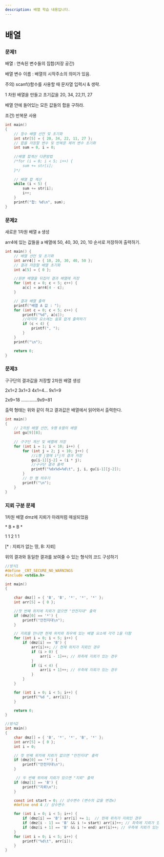 ```yaml
---
description: 배열 학습 내용입니다.
---
```


# 배열

### 문제1

배열 : 연속된 변수들의 집합(저장 공간)&#x20;

&#x20;배열 변수 이름 : 배열의 시작주소의 의미가 있음.

주의) scanf()함수를 사용할 때 문자열 입력시 & 생략.

&#x20;1 차원 배열을 만들고 초기값을 20, 34, 22,11, 27

배열 안에 들어있는 모든 값들의 합을 구하라.

&#x20;조건) 반복문 사용

```c
int main()
{
	// 정수 배열 선언 및 초기화
	int str[5] = { 20, 34, 22, 11, 27 };
	// 합을 저장할 변수 및 반복문 제어 변수 초기화
	int sum = 0, i = 0;
	
	//배열 합계산 다른방법
	/*for (i = 0; i < 5; i++) {
		sum += str[i];
	}*/
	
	// 배열 합 계산
	while (i < 5) {
		sum += str[i];
		i++;
	}
	printf("합: %d\n", sum);
}
```

### 문제2

새로운 1차원 배열 a 생성&#x20;

&#x20;arr4에 있는 값들을 a 배열에 50, 40, 30, 20, 10 순서로 저장하여 출력하기.

```c
int main() {
    // 배열 선언 및 초기화
    int arr4[] = { 10, 20, 30, 40, 50 };
    // 결과 저장할 배열 초기화
    int a[5] = { 0 };

    //원본 배열을 뒤집어 결과 배열에 저장
    for (int c = 0; c < 5; c++) {
        a[c] = arr4[4 - c];
    }

    // 결과 배열 출력
    printf("배열 A 값 : ");
    for (int c = 0; c < 5; c++) {
        printf("%d", a[c]);
        //마지막 요소에는 쉼표 없게 출력하기
        if (c < 4) {
            printf(", ");
        }
    }
    printf("\n");

    return 0;
}
```

### 문제3

구구단의 결과값을 저장할 2차원 배열 생성&#x20;

2x1=2 3x1=3 4x1=4... 9x1=9&#x20;

&#x20;2x9=18 .............9x9=81&#x20;

출력 형태는 위와 같이 하고 결과값은 배열에서 읽어와서 출력한다.

```c
int main()
{
	// 2차원 배열 선언, 9행 8열의 배열
	int gu[9][8];
	
	// 구구단 계산 및 배열에 저장
	for (int i = 1; i < 10; i++) {
		for (int j = 2; j < 10; j++) {
			//i행 j열에 i*j의 결과 저장
			gu[i-1][j-2] = (i * j);
			//구구단 결과 출력
			printf("%dx%d=%d\t", j, i, gu[i-1][j-2]);
		}
		// 한 행 띄우기
		printf("\n");
	}
}
```

### 지뢰 구분 문제

1차원 배열 dmz에 지뢰가 아래처럼 매설되었음

&#x20;\* B \* B \*&#x20;

&#x20;1 1 2 1 1&#x20;

\[\* : 지뢰가 없는 땅, B: 지뢰]

위의 결과와 동일한 결과를 보여줄 수 있는 형식의 코드 구성하기

```c
//방식1
#define _CRT_SECURE_NO_WARNINGS 
#include <stdio.h>

int main()
{
    
    char dmz[] = { 'B', 'B', '*', '*', '*' };
    int arr[5] = { 0 };

    //첫 번째 위치에 지뢰가 없으면 "안전지대" 출력	
    if (dmz[0] == '*') {
        printf("안전지대\n");
    }

    // 지뢰를 만나면 현재 위치와 좌우에 있는 배열 요소에 각각 1을 더함
    for (int i = 0; i < 5; i++) {
        if (dmz[i] == 'B') {
            arr[i]++; // 현재 위치가 지뢰인 경우
            if (i > 0) {
                arr[i - 1]++; // 좌측에 지뢰가 있는 경우
            }
            if (i < 4) {
                arr[i + 1]++; // 우측에 지뢰가 있는 경우
            }
        }
    }

    for (int i = 0; i < 5; i++) {
        printf("%d ", arr[i]);
    }

    return 0;
}

//방식2
int main()
{	
	char dmz[] = { 'B', '*', '*', 'B', '*' };
	int arr[5] = { 0 };
	int i = 0;

 	// 첫 번째 위치에 지뢰가 없으면 "안전지대" 출력
	if (dmz[0] == '*') {
		printf("안전지대\n");
	}

	 // 두 번째 위치에 지뢰가 있으면 "지뢰" 출력
	if (dmz[1] == 'B') {
		printf("지뢰\n");
	}

	const int start = 0; // 상수변수 (변수의 값을 변경x)
	#define end 4 // 상수변수

	for (int i = 0; i < 5; i++) {
		if (dmz[i] == 'B') arr[i] += 1;  // 현재 위치가 지뢰인 경우
		if (dmz[i - 1] == 'B' && i != start) arr[i]++; // 좌측에 지뢰가 있는 경우
		if (dmz[i + 1] == 'B' && i != end) arr[i]++; // 우측에 지뢰가 있는 경우
	}
	for (int i = 0; i < 5; i++) {
		printf("%d\t", arr[i]);
	}
}



```

